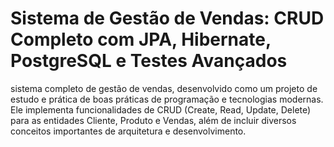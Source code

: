 # Sistema de Gestão de Vendas: CRUD Completo com JPA, Hibernate, PostgreSQL e Testes Avançados
sistema completo de gestão de vendas, desenvolvido como um projeto de estudo e prática de boas práticas de programação e tecnologias modernas. Ele implementa funcionalidades de CRUD (Create, Read, Update, Delete) para as entidades Cliente, Produto e Vendas, além de incluir diversos conceitos importantes de arquitetura e desenvolvimento.
